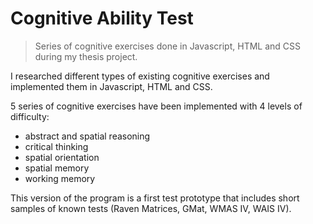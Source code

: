 # Cognitive Ability Test
 >Series of cognitive exercises done in Javascript, HTML and CSS during my thesis project.
 
I researched different types of existing cognitive exercises and implemented them in Javascript, HTML and CSS.

5 series of cognitive exercises have been implemented with 4 levels of difficulty:

- abstract and spatial reasoning
- critical thinking
- spatial orientation
- spatial memory
- working memory

This version of the program is a first test prototype that includes short samples of known tests (Raven Matrices, GMat, WMAS IV, WAIS IV). 
